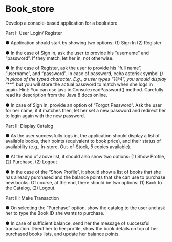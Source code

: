 # Book_store
Develop a console-based application for a bookstore.

Part I: User Login/ Register

● Application should start by showing two options: (1) Sign In (2) Register

● In the case of Sign In, ask the user to provide his “username” and “password”. If they
match, let her in, not otherwise.

● In the case of Register, ask the user to provide his “full name”, “username”, and
“password”. In case of password, echo asterisk symbol (*) in place of the typed character.
E.g., a user types “1@4”, you should display “***”, but you will store the actual
password to match when she logs in again.
Hint: You can use java.io.Console.readPassword() method. Carefully read
its description from the Java 8 docs online.

● In case of Sign In, provide an option of “Forgot Password”. Ask the user for her name, if
it matches then, let her set a new password and redirect her to login again with the new
password.




Part II: Display Catalog

● As the user successfully logs in, the application should display a list of available books,
their points (equivalent to book price), and their status of availability (e.g., In-store,
Out-of-Stock, 5 copies available).

● At the end of above list, it should also show two options: (1) Show Profile, (2) Purchase,
(2) Logout

● In the case of the “Show Profile”, it should show a list of books that she has already
purchased and the balance points that she can use to purchase new books. Of course, at
the end, there should be two options: (1) Back to the Catalog, (2) Logout.




Part III: Make Transaction

● On selecting the “Purchase” option, show the catalog to the user and ask her to type the
Book ID she wants to purchase.

● In case of sufficient balance, send her the message of successful transaction. Direct her to
her profile, show the book details on top of her purchased books lists, and update her
balance points.
